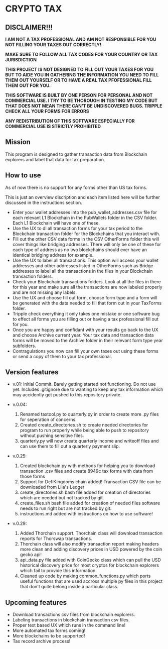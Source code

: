 # CRYPTO TAX

## DISCLAIMER!!!
**I AM NOT A TAX PROFESSIONAL AND AM NOT RESPONSIBLE FOR YOU NOT FILLING YOUR TAXES OUT CORRECTLY!** 

**MAKE SURE TO FOLLOW ALL TAX CODES FOR YOUR COUNTRY OR TAX JURISDICTION**

**THIS PROJECT IS NOT DESIGNED TO FILL OUT YOUR TAXES FOR YOU BUT TO AIDE YOU IN GATHERING THE INFORMATION YOU NEED TO FILL THEM OUT YOURSELF OR TO HAVE A REAL TAX PFOFESSIONAL FILL THEM OUT FOR YOU.**

**THIS SOFTWARE IS BUILT BY ONE PERSON FOR PERSONAL AND NOT COMMERCIAL USE. I TRY TO BE THOROUGH IN TESTING MY CODE BUT THAT DOES NOT MEAN THERE CAN'T BE UNDISCOVERED BUGS. TRIPPLE CHECK ALL YOUR FORMS FOR ERRORS**

**ANY REDISTRIBUTION OF THIS SOFTWARE ESPECIALLY FOR COMMERCIAL USE IS STRICTLY PROHIBITED**


## Mission
This program is designed to gather transaction data from Blockchain explorers and label that data for tax preparation. 


## How to use
As of now there is no support for any forms other than US tax forms.

This is just an overview discription and each item listed here will be further discussed in the instructions section.

- Enter your wallet addresses into the pub_wallet_addresses.csv file for each relevant L1 Blockchain in the PubWallets folder in the CSV folder. Each L1 Blockchain will have one of these.
- Use the UX to dl all transaction forms for your tax period to the Blockchain transaction folder for the Blockchains that you interact with.
- Fill out the other CSV data forms in the CSV OtherForms folder this will cover things like bridging addresses. There will only be one of these for each type of address as no two blockchains should ever have an identical bridging address for example.
- Use the UX to label all transactions. This option will access your wallet addresses and other addresses listed in OtherForms such as Bridge addresses to label all the transactions in the files in your Blockchain transaction folders.
- Check your Blockchain transactions folders. Look at all the files in there for this year and make sure all the transactions are now labeled properly and are not missing any labels.
- Use the UX and choose fill out form, choose form type and a form will be generated with the data needed to fill that form out in your TaxForms folder.
- Tripple check everything it only takes one mistake or one software bug to effect all forms you are filling out or having a tax professional fill out for you.
- Once you are happy and confidant with your results go back to the UX and choose Archive current year. Your tax data and transaction data forms will be moved to the Archive folder in their relevant form type year subfolders.
- Contragulations you now can fill your own taxes out using these forms or send a copy of them to your tax professional.


## Version features
- v.01: Initial Commit. Barely getting started not functioning. Do not use yet. Includes .gitignore due to wanting to keep any tax information which may accidently get pushed to this repository private.

- v.0.04: 
	1. Renamed taxtool.py to quarterly.py in order to create more .py files for seperation of concerns. 
	2. Created create_directories.sh to create needed directories for program to run properly while being able to push to repository without pushing sensitive files.
	3. quarterly.py will now create quarterly income and writeoff files and can use them to fill out a quarterly payment slip. 

- v.0.25: 
	1. Created blockchain.py with methods for helping you to download transaction .csv files and create 8949c tax forms with data from those forms
	2. Support for DefiKingdoms chain added! Transaction CSV file can be downloaded from Lila's Ledger
	3. create_directories.sh bash file added for creation of directories which are needed but not tracked by git.
	4. create_files.sh bash file added for creation of needed files software needs to run right but are not tracked by git.
	5. instructions.md added with instructions on how to use software!

- v.0.29:
	1. Added Thorchain support. Thorchain class will download transaction reports for Thorswap transactions.
	2. Thorchain class will also modify transaction report making headers more clean and adding discovery prices in USD powered by the coin gecko api!
	3. api_data.py file added with CoinGecko class which can pull the USD historical discovery price for most cryptos for blockchain explorers which fail to provide this information.
	4. Cleaned up code by making common_functions.py which ports useful functions that are used accross multiple py files in this project that don't quite belong inside a particular class.

## Upcoming features
- Download transactions csv files from blockchain explorers.
- Labeling transactions in blockchain transaction csv files.
- Proper text based UX which runs in the command line!
- More automated tax forms coming!
- More blockchains to be supported!
- Tax record archive process!
